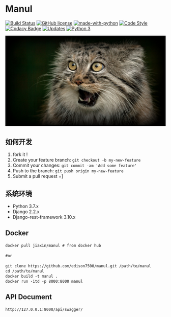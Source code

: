 # Manul

[![Build Status](https://travis-ci.org/edison7500/manul.svg?branch=master)](https://travis-ci.org/edison7500/manul)
[![GitHub license](https://img.shields.io/github/license/edison7500/manul.svg)](https://github.com/edison7500/manul/blob/master/LICENSE)
[![made-with-python](https://img.shields.io/badge/Made%20with-Python-1f425f.svg)](https://www.python.org/)
[![Code Style](https://img.shields.io/badge/code%20style-black-000000.svg)](https://github.com/psf/black)
[![Codacy Badge](https://api.codacy.com/project/badge/Grade/dea1adba8ab14282a7f1ec6de527ad57)](https://www.codacy.com/manual/edison7500/manul?utm_source=github.com&amp;utm_medium=referral&amp;utm_content=edison7500/manul&amp;utm_campaign=Badge_Grade)
[![Updates](https://pyup.io/repos/github/edison7500/manul/shield.svg)](https://pyup.io/repos/github/edison7500/manul/)
[![Python 3](https://pyup.io/repos/github/edison7500/manul/python-3-shield.svg)](https://pyup.io/repos/github/edison7500/manul/)

![manul cat](./images/5a65b3cfe245c.jpg)


## 如何开发

1. fork it !
2. Create your feature branch: ```git checkout -b my-new-feature```
3. Commit your changes: ```git commit -am 'Add some feature'```
4. Push to the branch: ```git push origin my-new-feature```
5. Submit a pull request =]


## 系统环境

* Python 3.7.x
* Django 2.2.x
* Django-rest-framework 3.10.x


## Docker

```shell script
docker pull jiaxin/manul # from docker hub

#or 

git clone https://github.com/edison7500/manul.git /path/to/manul
cd /path/to/manul
docker build -t manul .
docker run -itd -p 8000:8000 manul
```


## API Document

```
http://127.0.0.1:8000/api/swagger/
```



